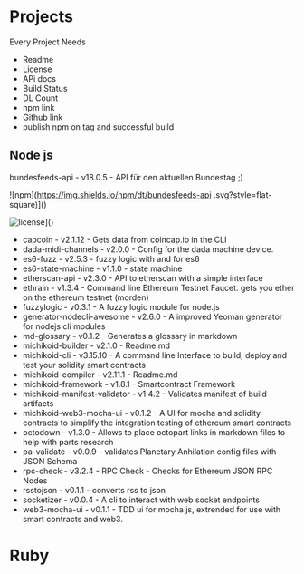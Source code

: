 # Projects

Every Project Needs
* Readme
* License
* APi docs
* Build Status 
* DL Count 
* npm link
* Github link 
* publish npm on tag and successful build 

##  Node js 

bundesfeeds-api - v18.0.5 - API für den aktuellen Bundestag ;)

![npm](https://img.shields.io/npm/dt/bundesfeeds-api .svg?style=flat-square)]() 

![license](https://img.shields.io/github/license/mashape/apistatus.svg?style=flat-square)]()

* capcoin - v2.1.12 - Gets data from coincap.io in the CLI
* dada-midi-channels - v2.0.0 - Config for the dada machine device.
* es6-fuzz - v2.5.3 - fuzzy logic with and for es6
* es6-state-machine - v1.1.0 - state machine
* etherscan-api - v2.3.0 - API to etherscan with a simple interface
* ethrain - v1.3.4 - Command line Ethereum Testnet Faucet. gets you ether on the ethereum testnet (morden)
* fuzzylogic - v0.3.1 - A fuzzy logic module for node.js
* generator-nodecli-awesome - v2.6.0 - A improved Yeoman generator for nodejs cli modules
* md-glossary - v0.1.2 - Generates a glossary in markdown
* michikoid-builder - v2.1.0 - Readme.md
* michikoid-cli - v3.15.10 - A command line Interface to build, deploy and test your solidity smart contracts
* michikoid-compiler - v2.11.1 - Readme.md
* michikoid-framework - v1.8.1 - Smartcontract Framework
* michikoid-manifest-validator - v1.4.2 - Validates manifest of build artifacts
* michikoid-web3-mocha-ui - v0.1.2 - A UI for mocha and solidity contracts to simplify the integration testing of ethereum smart contracts
* octodown - v1.3.0 - Allows to place octopart links in markdown files to help with parts research
* pa-validate - v0.0.9 - validates Planetary Anhilation config files with JSON Schema
* rpc-check - v3.2.4 - RPC Check - Checks for Ethereum JSON RPC Nodes
* rsstojson - v0.1.1 - converts rss to json
* socketizer - v0.0.4 - A cli to interact with web socket endpoints
* web3-mocha-ui - v0.1.1 - TDD ui for mocha js, extrended for use with smart contracts and web3.

# Ruby 

